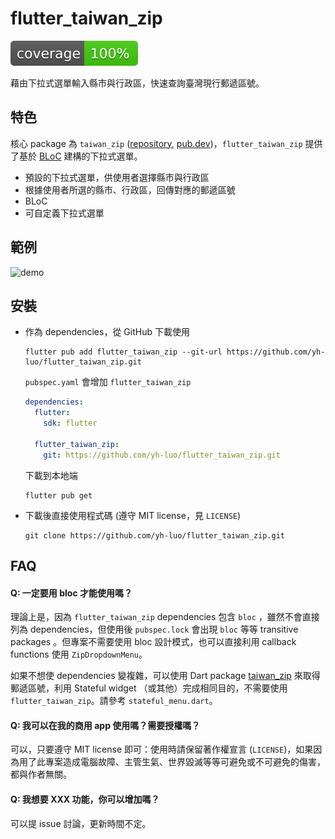 # flutter_taiwan_zip

![coverage][coverage_badge]

藉由下拉式選單輸入縣市與行政區，快速查詢臺灣現行郵遞區號。

## 特色

核心 package 為 `taiwan_zip` ([repository](https://github.com/yh-luo/taiwan_zip), [pub.dev](https://pub.dev/packages/taiwan_zip))，`flutter_taiwan_zip` 提供了基於 [BLoC](https://bloclibrary.dev/#/) 建構的下拉式選單。

* 預設的下拉式選單，供使用者選擇縣市與行政區
* 根據使用者所選的縣市、行政區，回傳對應的郵遞區號
* BLoC
* 可自定義下拉式選單

## 範例

![demo](resources/demo.gif)

## 安裝

* 作為 dependencies，從 GitHub 下載使用

  ```
  flutter pub add flutter_taiwan_zip --git-url https://github.com/yh-luo/flutter_taiwan_zip.git
  ```
  
  `pubspec.yaml` 會增加 `flutter_taiwan_zip`

  ```yaml
  dependencies:
    flutter:
      sdk: flutter
  
    flutter_taiwan_zip: 
      git: https://github.com/yh-luo/flutter_taiwan_zip.git
  ```

  下載到本地端

  ```
  flutter pub get
  ```

* 下載後直接使用程式碼 (遵守 MIT license，見 `LICENSE`)
  ```
  git clone https://github.com/yh-luo/flutter_taiwan_zip.git
  ```

## FAQ

#### Q: 一定要用 bloc 才能使用嗎？

理論上是，因為 `flutter_taiwan_zip` dependencies 包含 `bloc` ，雖然不會直接列為 dependencies，但使用後 `pubspec.lock` 會出現 `bloc` 等等 transitive packages 。但專案不需要使用 bloc 設計模式，也可以直接利用 callback functions 使用 `ZipDropdownMenu`。

如果不想使 dependencies 變複雜，可以使用 Dart package [taiwan_zip](https://pub.dev/packages/taiwan_zip) 來取得郵遞區號，利用 Stateful widget （或其他）完成相同目的，不需要使用`flutter_taiwan_zip`。請參考 `stateful_menu.dart`。

#### Q: 我可以在我的商用 app 使用嗎？需要授權嗎？

可以，只要遵守 MIT license 即可：使用時請保留著作權宣言 (`LICENSE`)，如果因為用了此專案造成電腦故障、主管生氣、世界毀滅等等可避免或不可避免的傷害，都與作者無關。

#### Q: 我想要 XXX 功能，你可以增加嗎？

可以提 issue 討論，更新時間不定。

[coverage_badge]: ./coverage_badge.svg